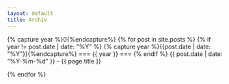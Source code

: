 ```yaml
---
layout: default
title: Archiv
---
```


{% capture year %}0{%endcapture%}
{% for post in site.posts %}
  {% if year != post.date | date: "%Y" %}
  {% capture year %}{{post.date | date: "%Y"}}{%endcapture%}
  === {{ year }} ===
  {% endif %}
  {{ post.date | date: "%Y-%m-%d" }} - {{ page.title }}

{% endfor %}
